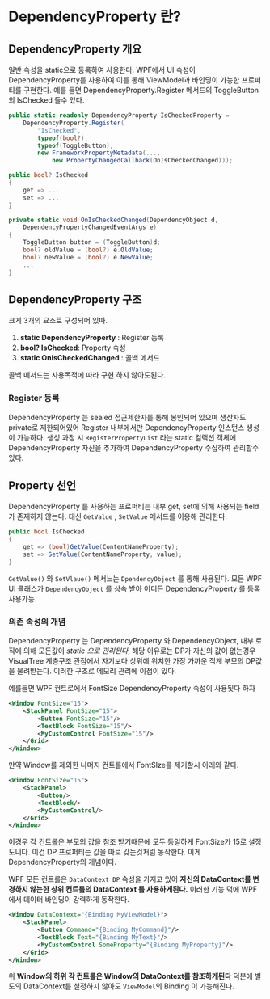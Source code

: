 # DependencyProperty 란?

## DependencyProperty 개요

일반 속성을 static으로 등록하여 사용한다. WPF에서 UI 속성이 DependencyProperty를 사용하여 이를 통해 ViewModel과 바인딩이 가능한 프로퍼티를 구현한다. 예를 들면 DependencyProperty.Register 메서드의 ToggleButton의 IsChecked 들수 있다.

```csharp
public static readonly DependencyProperty IsCheckedProperty =
    DependencyProperty.Register(
        "IsChecked",
        typeof(bool?),
        typeof(ToggleButton),
        new FrameworkPropertyMetadata(...,
            new PropertyChangedCallback(OnIsCheckedChanged)));

public bool? IsChecked
{
    get => ...
    set => ...
}

private static void OnIsCheckedChanged(DependencyObject d,  
    DependencyPropertyChangedEventArgs e)
{
    ToggleButton button = (ToggleButton)d;
    bool? oldValue = (bool?) e.OldValue;
    bool? newValue = (bool?) e.NewValue;
    ...
}
```

## DependencyProperty 구조
크게 3개의 요소로 구성되어 있따.
1. **static DependencyProperty** : Register 등록
2. **bool? IsChecked**: Property 속성
3. **static OnIsCheckedChanged** : 콜백 메서드

콜백 메서드는 사용목적에 따라 구현 하지 않아도된다.
### Register 등록
DependencyProperty 는 sealed 접근제한자를 통해 봉인되어 있으며 생산자도 private로 제한되어있어 Register 내부에서만 DependencyProperty 인스턴스 생성이 가능하다. 생성 과정 시 `RegisterPropertyList` 라는 static 컬랙션 객체에 DependencyProperty 자신을 추가하여 DependencyProperty 수집하여 관리할수 있다.

## Property 선언
DependencyProperty 를 사용하는 프로퍼티는 내부 get, set에 의해 사용되는 field가 존재하지 않는다. 대신 `GetValue` , `SetValue` 메서드를 이용해 관리한다.
```csharp
public bool IsChecked
{
    get => (bool)GetValue(ContentNameProperty);
    set => SetValue(ContentNameProperty, value);
}
```

`GetValue()` 와 `SetVlaue()` 메서느는 `DpendencyObject` 를 통해 사용된다. 모든 WPF UI 클래스가 `DependencyObject` 를 상속 받아 어디든 DependencyProperty 를 등록 사용가능.
### 의존 속성의 개념
DependencyProperty 는 DependencyProperty 와 DependencyObject, 내부 로직에 의해 모든값이 *static 으로 관리된다*, 해당 이유로는 DP가 자신의 값이 없는경우 VisualTree 계층구조 관점에서 자기보다 상위에 위치한 가장 가까운 직계 부모의 DP값을 물려받는다. 이러한 구조로 메모리 관리에 이점이 있다. 

예를들면 WPF 컨트로에서 FontSize DependencyProperty 속성이 사용됫다 하자
```xml
<Window FontSize="15">
    <StackPanel FontSize="15">
        <Button FontSize="15"/>
        <TextBlock FontSize="15"/>
        <MyCustomControl FontSize="15"/>
    </Grid>
</Window>
```
만약 Window를 제외한 나머지 컨트롤에서 FontSIze를 제거할시 아래와 같다.
```xml
<Window FontSize="15">
    <StackPanel>
        <Button/>
        <TextBlock/>
        <MyCustomControl/>
    </Grid>
</Window>
```

이경우 각 컨트롤은 부모의 값을 참조 받기때문에 모두 동일하게 FontSize가 15로 설정도니다. 이건 DP 프로퍼티는 값을 따로 갖는것처럼 동작한다. 이게 DependencyProperty의 개념이다.

WPF 모든 컨트롤은 `DataContext DP` 속성을 가지고 있어 **자신의 DataContext를 변경하지 않는한 상위 컨트롤의 DataContext 를 사용하게된다.** 이러한 기능 덕에 WPF에서 데이터 바인딩이 강력하게 동작한다.

```xml
<Window DataContext="{Binding MyViewModel}">
    <StackPanel>
        <Button Command="{Binding MyCommand}"/>
        <TextBlock Text="{Binding MyText}"/>
        <MyCustomControl SomeProperty="{Binding MyProperty}"/>
    </Grid>
</Window>
```
위 **Window의 하위 각 컨트롤은 Window의 DataContext를 참조하게된다** 덕분에 별도의 DataContext를 설정하지 않아도 `ViewModel`의 Binding 이 가능해진다.